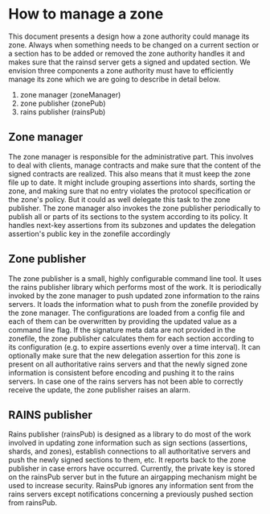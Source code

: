 # How to manage a zone

This document presents a design how a zone authority could manage its zone.
Always when something needs to be changed on a current section or a section has
to be added or removed the zone authority handles it and makes sure that the
rainsd server gets a signed and updated section. We envision three components a
zone authority must have to efficiently manage its zone which we are going to
describe in detail below.

1. zone manager (zoneManager)
2. zone publisher (zonePub)
3. rains publisher (rainsPub)

## Zone manager

The zone manager is responsible for the administrative part. This involves to
deal with clients, manage contracts and make sure that the content of the signed
contracts are realized. This also means that it must keep the zone file up to
date. It might include grouping assertions into shards, sorting the zone, and
making sure that no entry violates the protocol specification or the zone's
policy. But it could as well delegate this task to the zone publisher. The zone
manager also invokes the zone publisher periodically to publish all or parts of
its sections to the system according to its policy. It handles next-key
assertions from its subzones and updates the delegation assertion's public key
in the zonefile accordingly

## Zone publisher

The zone publisher is a small, highly configurable command line tool. It uses
the rains publisher library which performs most of the work. It is periodically
invoked by the zone manager to push updated zone information to the rains
servers. It loads the information what to push from the zonefile provided by the
zone manager. The configurations are loaded from a config file and each of them
can be overwritten by providing the updated value as a command line flag. If the
signature meta data are not provided in the zonefile, the zone publisher
calculates them for each section according to its configuration (e.g. to expire
assertions evenly over a time interval). It can optionally make sure that the
new delegation assertion for this zone is present on all authoritative rains
servers and that the newly signed zone information is consistent before encoding
and pushing it to the rains servers. In case one of the rains servers has not
been able to correctly receive the update, the zone publisher raises an alarm.

## RAINS publisher

Rains publisher (rainsPub) is designed as a library to do most of the work
involved in updating zone information such as sign sections (assertions, shards,
and zones), establish connections to all authoritative servers and push the
newly signed sections to them, etc. It reports back to the zone publisher in
case errors have occurred. Currently, the private key is stored on the rainsPub
server but in the future an airgapping mechanism might be used to increase
security. RainsPub ignores any information sent from the rains servers except
notifications concerning a previously pushed section from rainsPub.
